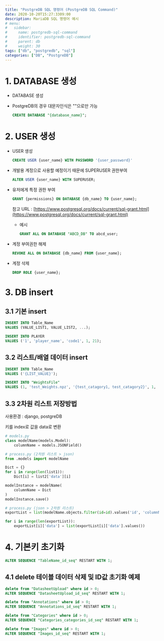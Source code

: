 ```yaml
---
title: "PostgreDB SQL 명령어 (PostgreDB SQL Command)"
date: 2020-10-20T15:27:3309:00
description: MariaDB SQL 명령어 예시
# menu:
#   sidebar:
#     name: postgredb-sql-command
#     identifier: postgredb-sql-command
#     parent: db
#     weight: 30
tags: ["db", "postgredb", "sql"]
categories: ["DB", "PostgreDB"]
---
```




# 1. DATABASE 생성

- DATABASE 생성
- PostgreDB의 경우 대문자인식은 ""으로만 가능

    ```sql
    CREATE DATABASE "{database_name}";
    ```


# 2. USER 생성

- USER 생성

    ```sql
    CREATE USER {user_name} WITH PASSWORD '{user_password}'
    ```

- 개발용 계정으로 사용할 예정이기 때문에 SUPERUSER 권한부여

    ```sql
    ALTER USER {user_name} WITH SUPERUSER;
    ```

- 유저에게 특정 권한 부여

    ```sql
    GRANT {permissions} ON DATABASE {db_name} TO {user_name};
    ```

    참고 URL : [https://www.postgresql.org/docs/current/sql-grant.html](https://www.postgresql.org/docs/current/sql-grant.html)

    - 예시

        ```sql
        GRANT ALL ON DATABASE "ABCD_DB" TO abcd_user;
        ```

- 계정 부여권한 해제

    ```sql
    REVOKE ALL ON DATABASE {db_name} FROM {user_name};
    ```

- 계정 삭제

    ```sql
    DROP ROLE {user_name};
    ```

# 3. DB insert

## 3.1 기본 insert

```sql
INSERT INTO Table_Name
VALUES (VALUE_LIST1, VALUE_LIST2, ...);
```

```sql
INSERT INTO PLAYER
VALUES ('1', 'player_name', 'code1', 1, 21);
```

## 3.2 리스트/배열 데이터 insert

```sql
INSERT INTO Table_Name
VALUES ('{LIST_VALUE}');
```

```sql
INSERT INTO "WeightsFile" 
VALUES (1, 'test_Weights.npz', '{test_catagory1, test_catagory2}', 1, 'color')
```

## 3.3 2차원 리스트 저장방법

사용환경 : django, postgreDB

키를 index로 값을 data로 변환

```python
# models.py
class modelName(models.Model):
    columnName = models.JSONField()

# process.py (2차원 리스트 > json)
from .models import modelName

Dict = {}
for i in range(len(list1)):
    Dict[i] = list2['data'][i]

modelInstance = modelName(
    columnName = Dict
)
modelInstance.save()

# process.py (json > 2차원 리스트)
exportList = list(modelName.objects.filter(id=id).values('id', 'columnName'))

for i in range(len(exportList)):
    exportList[i]['data'] = list(exportList[i]['data'].values())
```


# 4. 기본키 초기화

```sql
ALTER SEQUENCE "TableName_id_seq" RESTART WITH 1;
```

## 4.1 delete 테이블 데이터 삭제 및 ID값 초기화 예제

```sql
delete from "DatasheetUpload" where id > 0;
ALTER SEQUENCE "DatasheetUpload_id_seq" RESTART WITH 1;

delete from "Annotations" where id > 0;
ALTER SEQUENCE "Annotations_id_seq" RESTART WITH 1;

delete from "Categories" where id > 0;
ALTER SEQUENCE "Categories_categories_id_seq" RESTART WITH 1;

delete from "Images" where id > 0;
ALTER SEQUENCE "Images_id_seq" RESTART WITH 1;
```

